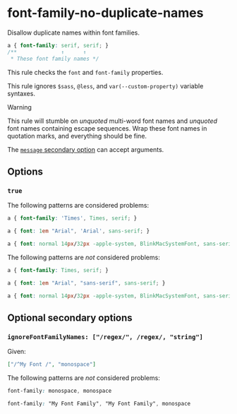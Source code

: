 # font-family-no-duplicate-names

Disallow duplicate names within font families.

<!-- prettier-ignore -->
```css
a { font-family: serif, serif; }
/**              ↑      ↑
 * These font family names */
```

This rule checks the `font` and `font-family` properties.

This rule ignores `$sass`, `@less`, and `var(--custom-property)` variable syntaxes.

> [!WARNING]
> This rule will stumble on _unquoted_ multi-word font names and _unquoted_ font names containing escape sequences. Wrap these font names in quotation marks, and everything should be fine.

The [`message` secondary option](../../../docs/user-guide/configure.md#message) can accept arguments.

## Options

### `true`

The following patterns are considered problems:

<!-- prettier-ignore -->
```css
a { font-family: 'Times', Times, serif; }
```

<!-- prettier-ignore -->
```css
a { font: 1em "Arial", 'Arial', sans-serif; }
```

<!-- prettier-ignore -->
```css
a { font: normal 14px/32px -apple-system, BlinkMacSystemFont, sans-serif, sans-serif; }
```

The following patterns are _not_ considered problems:

<!-- prettier-ignore -->
```css
a { font-family: Times, serif; }
```

<!-- prettier-ignore -->
```css
a { font: 1em "Arial", "sans-serif", sans-serif; }
```

<!-- prettier-ignore -->
```css
a { font: normal 14px/32px -apple-system, BlinkMacSystemFont, sans-serif; }
```

## Optional secondary options

### `ignoreFontFamilyNames: ["/regex/", /regex/, "string"]`

Given:

```json
["/^My Font /", "monospace"]
```

The following patterns are _not_ considered problems:

<!-- prettier-ignore -->
```css
font-family: monospace, monospace
```

<!-- prettier-ignore -->
```css
font-family: "My Font Family", "My Font Family", monospace
```

